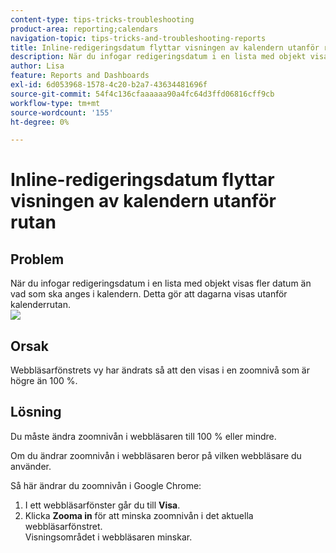 ```yaml
---
content-type: tips-tricks-troubleshooting
product-area: reporting;calendars
navigation-topic: tips-tricks-and-troubleshooting-reports
title: Inline-redigeringsdatum flyttar visningen av kalendern utanför rutan
description: När du infogar redigeringsdatum i en lista med objekt visas fler datum än vad som ska anges i kalendern. Detta gör att dagarna visas utanför kalenderrutan.
author: Lisa
feature: Reports and Dashboards
exl-id: 6d053968-1578-4c20-b2a7-43634481696f
source-git-commit: 54f4c136cfaaaaaa90a4fc64d3ffd06816cff9cb
workflow-type: tm+mt
source-wordcount: '155'
ht-degree: 0%

---
```


# Inline-redigeringsdatum flyttar visningen av kalendern utanför rutan

## Problem

När du infogar redigeringsdatum i en lista med objekt visas fler datum än vad som ska anges i kalendern. Detta gör att dagarna visas utanför kalenderrutan.\
![](assets/calendar-view-350x134.png)

## Orsak

Webbläsarfönstrets vy har ändrats så att den visas i en zoomnivå som är högre än 100 %.

## Lösning

Du måste ändra zoomnivån i webbläsaren till 100 % eller mindre.

Om du ändrar zoomnivån i webbläsaren beror på vilken webbläsare du använder.

Så här ändrar du zoomnivån i Google Chrome:

1. I ett webbläsarfönster går du till **Visa**.
1. Klicka **Zooma in** för att minska zoomnivån i det aktuella webbläsarfönstret.\
   Visningsområdet i webbläsaren minskar.
